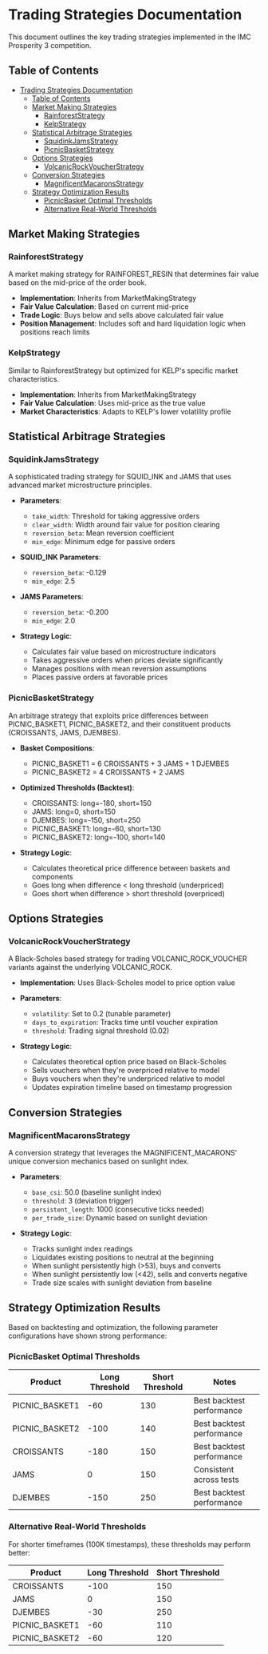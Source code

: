# Trading Strategies Documentation

This document outlines the key trading strategies implemented in the IMC Prosperity 3 competition.

## Table of Contents
- [Trading Strategies Documentation](#trading-strategies-documentation)
  - [Table of Contents](#table-of-contents)
  - [Market Making Strategies](#market-making-strategies)
    - [RainforestStrategy](#rainforeststrategy)
    - [KelpStrategy](#kelpstrategy)
  - [Statistical Arbitrage Strategies](#statistical-arbitrage-strategies)
    - [SquidinkJamsStrategy](#squidinkjamsstrategy)
    - [PicnicBasketStrategy](#picnicbasketstrategy)
  - [Options Strategies](#options-strategies)
    - [VolcanicRockVoucherStrategy](#volcanicrockvoucherstrategy)
  - [Conversion Strategies](#conversion-strategies)
    - [MagnificentMacaronsStrategy](#magnificentmacaronsstrategy)
  - [Strategy Optimization Results](#strategy-optimization-results)
    - [PicnicBasket Optimal Thresholds](#picnicbasket-optimal-thresholds)
    - [Alternative Real-World Thresholds](#alternative-real-world-thresholds)

## Market Making Strategies

### RainforestStrategy
A market making strategy for RAINFOREST_RESIN that determines fair value based on the mid-price of the order book.

- **Implementation**: Inherits from MarketMakingStrategy
- **Fair Value Calculation**: Based on current mid-price
- **Trade Logic**: Buys below and sells above calculated fair value
- **Position Management**: Includes soft and hard liquidation logic when positions reach limits

### KelpStrategy
Similar to RainforestStrategy but optimized for KELP's specific market characteristics.

- **Implementation**: Inherits from MarketMakingStrategy
- **Fair Value Calculation**: Uses mid-price as the true value
- **Market Characteristics**: Adapts to KELP's lower volatility profile

## Statistical Arbitrage Strategies

### SquidinkJamsStrategy
A sophisticated trading strategy for SQUID_INK and JAMS that uses advanced market microstructure principles.

- **Parameters**:
  - `take_width`: Threshold for taking aggressive orders
  - `clear_width`: Width around fair value for position clearing
  - `reversion_beta`: Mean reversion coefficient
  - `min_edge`: Minimum edge for passive orders

- **SQUID_INK Parameters**:
  - `reversion_beta`: -0.129
  - `min_edge`: 2.5

- **JAMS Parameters**:
  - `reversion_beta`: -0.200
  - `min_edge`: 2.0

- **Strategy Logic**:
  - Calculates fair value based on microstructure indicators
  - Takes aggressive orders when prices deviate significantly
  - Manages positions with mean reversion assumptions
  - Places passive orders at favorable prices

### PicnicBasketStrategy
An arbitrage strategy that exploits price differences between PICNIC_BASKET1, PICNIC_BASKET2, and their constituent products (CROISSANTS, JAMS, DJEMBES).

- **Basket Compositions**:
  - PICNIC_BASKET1 = 6 CROISSANTS + 3 JAMS + 1 DJEMBES
  - PICNIC_BASKET2 = 4 CROISSANTS + 2 JAMS

- **Optimized Thresholds (Backtest)**:
  - CROISSANTS: long=-180, short=150
  - JAMS: long=0, short=150
  - DJEMBES: long=-150, short=250
  - PICNIC_BASKET1: long=-60, short=130
  - PICNIC_BASKET2: long=-100, short=140

- **Strategy Logic**:
  - Calculates theoretical price difference between baskets and components
  - Goes long when difference < long threshold (underpriced)
  - Goes short when difference > short threshold (overpriced)

## Options Strategies

### VolcanicRockVoucherStrategy
A Black-Scholes based strategy for trading VOLCANIC_ROCK_VOUCHER variants against the underlying VOLCANIC_ROCK.

- **Implementation**: Uses Black-Scholes model to price option value
- **Parameters**:
  - `volatility`: Set to 0.2 (tunable parameter)
  - `days_to_expiration`: Tracks time until voucher expiration
  - `threshold`: Trading signal threshold (0.02)

- **Strategy Logic**:
  - Calculates theoretical option price based on Black-Scholes
  - Sells vouchers when they're overpriced relative to model
  - Buys vouchers when they're underpriced relative to model
  - Updates expiration timeline based on timestamp progression

## Conversion Strategies

### MagnificentMacaronsStrategy
A conversion strategy that leverages the MAGNIFICENT_MACARONS' unique conversion mechanics based on sunlight index.

- **Parameters**:
  - `base_csi`: 50.0 (baseline sunlight index)
  - `threshold`: 3 (deviation trigger)
  - `persistent_length`: 1000 (consecutive ticks needed)
  - `per_trade_size`: Dynamic based on sunlight deviation

- **Strategy Logic**:
  - Tracks sunlight index readings
  - Liquidates existing positions to neutral at the beginning
  - When sunlight persistently high (>53), buys and converts
  - When sunlight persistently low (<42), sells and converts negative
  - Trade size scales with sunlight deviation from baseline

## Strategy Optimization Results

Based on backtesting and optimization, the following parameter configurations have shown strong performance:

### PicnicBasket Optimal Thresholds

| Product | Long Threshold | Short Threshold | Notes |
|---------|---------------|----------------|-------|
| PICNIC_BASKET1 | -60 | 130 | Best backtest performance |
| PICNIC_BASKET2 | -100 | 140 | Best backtest performance |
| CROISSANTS | -180 | 150 | Best backtest performance |
| JAMS | 0 | 150 | Consistent across tests |
| DJEMBES | -150 | 250 | Best backtest performance |

### Alternative Real-World Thresholds

For shorter timeframes (100K timestamps), these thresholds may perform better:

| Product | Long Threshold | Short Threshold |
|---------|---------------|----------------|
| CROISSANTS | -100 | 150 |
| JAMS | 0 | 150 |
| DJEMBES | -30 | 250 |
| PICNIC_BASKET1 | -60 | 110 |
| PICNIC_BASKET2 | -60 | 120 |
